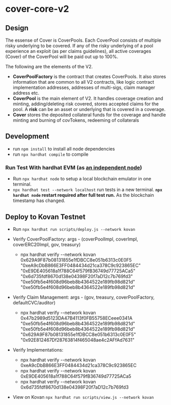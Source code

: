 # cover-core-v2

## Design
The essense of Cover is CoverPools. Each CoverPool consists of multiple risky underlying to be covered. If any of the risky underlying of a pool experience an exploit (as per claims guidelines), all active coverages (Cover) of the CoverPool will be paid out up to 100%.

The following are the elements of the V2.
* **CoverPoolFactory** is the contract that creates CoverPools. It also stores information that are common to all V2 contracts, like logic contract implementation addresses, addresses of multi-sigs, claim manager address etc.
* **CoverPool** is the main element of V2. It handles coverage creation and minting, adding/deleting risk covered, stores accepted claims for the pool. A **risk** can be an asset or underlying that is covered in a coverage.
* **Cover** stores the deposited collateral funds for the coverage and handle minting and burning of covTokens, redeeming of collaterals


## Development
* run `npm install` to install all node dependencies
* run `npx hardhat compile` to compile

### Run Test With hardhat EVM (as [an independent node](https://hardhat.dev/hardhat-evm/#connecting-to-hardhat-evm-from-wallets-and-other-software))
* Run `npx hardhat node` to setup a local blockchain emulator in one terminal.
* `npx hardhat test --network localhost` run tests in a new terminal.
 **`npx hardhat node` restart required after full test run.** As the blockchain timestamp has changed.

 ## Deploy to Kovan Testnet
* Run `npx hardhat run scripts/deploy.js --network kovan`
* Verify CoverPoolFactory: args - (coverPoolImpl, coverImpl, coverERC20Impl, gov, treasury)
  * npx hardhat verify --network kovan 0x629A9F87b08131855e1fDBCC8e051b6313c0E0F5 "0xeA9cDbB866E3FF0484434d21ca378C9c923865EC" "0xE9DE405618a1f788C64f579fB36749d77725ACa5" "0x6d735fdf8670d138e04398F20f7aD12c7b769fd3" "0xe50fb5e4f608d96beb8b4364522e189fb98d821d" "0xe50fb5e4f608d96beb8b4364522e189fb98d821d"
* Verify Claim Management: args - (gov, treasury, coverPoolFactory, defaultCVC/auditor)
  * npx hardhat verify --network kovan 0x47b2989d5123DA47B4113f0FB55758ECeee0341A "0xe50fb5e4f608d96beb8b4364522e189fb98d821d" "0xe50fb5e4f608d96beb8b4364522e189fb98d821d" "0x629A9F87b08131855e1fDBCC8e051b6313c0E0F5" "0x92E812467Df28763814f465048ae4c2AFfAd7631"
* Verify Implementations:
  * npx hardhat verify --network kovan 0xeA9cDbB866E3FF0484434d21ca378C9c923865EC
  * npx hardhat verify --network kovan 0xE9DE405618a1f788C64f579fB36749d77725ACa5
  * npx hardhat verify --network kovan 0x6d735fdf8670d138e04398F20f7aD12c7b769fd3

* View on Kovan `npx hardhat run scripts/view.js --network kovan`